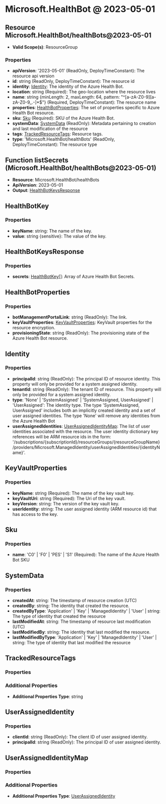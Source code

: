 # Microsoft.HealthBot @ 2023-05-01

## Resource Microsoft.HealthBot/healthBots@2023-05-01
* **Valid Scope(s)**: ResourceGroup
### Properties
* **apiVersion**: '2023-05-01' (ReadOnly, DeployTimeConstant): The resource api version
* **id**: string (ReadOnly, DeployTimeConstant): The resource id
* **identity**: [Identity](#identity): The identity of the Azure Health Bot.
* **location**: string (Required): The geo-location where the resource lives
* **name**: string {minLength: 2, maxLength: 64, pattern: "^[a-zA-Z0-9][a-zA-Z0-9_.-]*$"} (Required, DeployTimeConstant): The resource name
* **properties**: [HealthBotProperties](#healthbotproperties): The set of properties specific to Azure Health Bot resource.
* **sku**: [Sku](#sku) (Required): SKU of the Azure Health Bot.
* **systemData**: [SystemData](#systemdata) (ReadOnly): Metadata pertaining to creation and last modification of the resource
* **tags**: [TrackedResourceTags](#trackedresourcetags): Resource tags.
* **type**: 'Microsoft.HealthBot/healthBots' (ReadOnly, DeployTimeConstant): The resource type

## Function listSecrets (Microsoft.HealthBot/healthBots@2023-05-01)
* **Resource**: Microsoft.HealthBot/healthBots
* **ApiVersion**: 2023-05-01
* **Output**: [HealthBotKeysResponse](#healthbotkeysresponse)

## HealthBotKey
### Properties
* **keyName**: string: The name of the key.
* **value**: string {sensitive}: The value of the key.

## HealthBotKeysResponse
### Properties
* **secrets**: [HealthBotKey](#healthbotkey)[]: Array of Azure Health Bot Secrets.

## HealthBotProperties
### Properties
* **botManagementPortalLink**: string (ReadOnly): The link.
* **keyVaultProperties**: [KeyVaultProperties](#keyvaultproperties): KeyVault properties for the resource encryption.
* **provisioningState**: string (ReadOnly): The provisioning state of the Azure Health Bot resource.

## Identity
### Properties
* **principalId**: string (ReadOnly): The principal ID of resource identity. This property will only be provided for a system assigned identity.
* **tenantId**: string (ReadOnly): The tenant ID of resource. This property will only be provided for a system assigned identity.
* **type**: 'None' | 'SystemAssigned' | 'SystemAssigned, UserAssigned' | 'UserAssigned': The identity type. The type 'SystemAssigned, UserAssigned' includes both an implicitly created identity and a set of user assigned identities. The type 'None' will remove any identities from the Azure Health Bot
* **userAssignedIdentities**: [UserAssignedIdentityMap](#userassignedidentitymap): The list of user identities associated with the resource. The user identity dictionary key references will be ARM resource ids in the form:
'/subscriptions/{subscriptionId}/resourceGroups/{resourceGroupName}/providers/Microsoft.ManagedIdentity/userAssignedIdentities/{identityName}'.

## KeyVaultProperties
### Properties
* **keyName**: string (Required): The name of the key vault key.
* **keyVaultUri**: string (Required): The Uri of the key vault.
* **keyVersion**: string: The version of the key vault key.
* **userIdentity**: string: The user assigned identity (ARM resource id) that has access to the key.

## Sku
### Properties
* **name**: 'C0' | 'F0' | 'PES' | 'S1' (Required): The name of the Azure Health Bot SKU

## SystemData
### Properties
* **createdAt**: string: The timestamp of resource creation (UTC)
* **createdBy**: string: The identity that created the resource.
* **createdByType**: 'Application' | 'Key' | 'ManagedIdentity' | 'User' | string: The type of identity that created the resource
* **lastModifiedAt**: string: The timestamp of resource last modification (UTC)
* **lastModifiedBy**: string: The identity that last modified the resource.
* **lastModifiedByType**: 'Application' | 'Key' | 'ManagedIdentity' | 'User' | string: The type of identity that last modified the resource

## TrackedResourceTags
### Properties
### Additional Properties
* **Additional Properties Type**: string

## UserAssignedIdentity
### Properties
* **clientId**: string (ReadOnly): The client ID of user assigned identity.
* **principalId**: string (ReadOnly): The principal ID of user assigned identity.

## UserAssignedIdentityMap
### Properties
### Additional Properties
* **Additional Properties Type**: [UserAssignedIdentity](#userassignedidentity)

